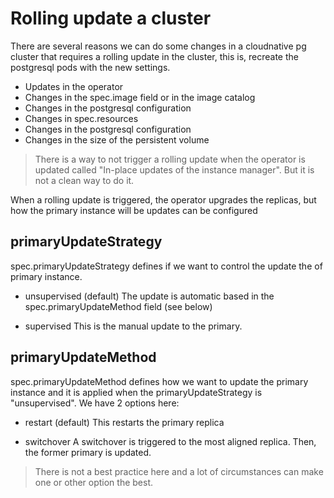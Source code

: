 # Rolling update a cluster

There are several reasons we can do some changes in a cloudnative pg cluster that requires a rolling update in the cluster, this is, recreate the postgresql pods with the new settings.

- Updates in the operator
- Changes in the spec.image field or in the image catalog
- Changes in the postgresql configuration
- Changes in spec.resources
- Changes in the postgresql configuration
- Changes in the size of the persistent volume

> There is a way to not trigger a rolling update when the operator is updated called "In-place updates of the instance manager". But it is not a clean way to do it.

When a rolling update is triggered, the operator upgrades the replicas, but how the primary instance will be updates can be configured

## primaryUpdateStrategy

spec.primaryUpdateStrategy defines if we want to control the update the of primary instance.

- unsupervised (default)
The update is automatic based in the spec.primaryUpdateMethod field (see below)

- supervised
This is the manual update to the primary.

## primaryUpdateMethod

spec.primaryUpdateMethod defines how we want to update the primary instance and it is applied when the primaryUpdateStrategy is "unsupervised". We have 2 options here:

- restart (default)
This restarts the primary replica

- switchover
A switchover is triggered to the most aligned replica. Then, the former primary is updated.

> There is not a best practice here and a lot of circumstances can make one or other option the best.
